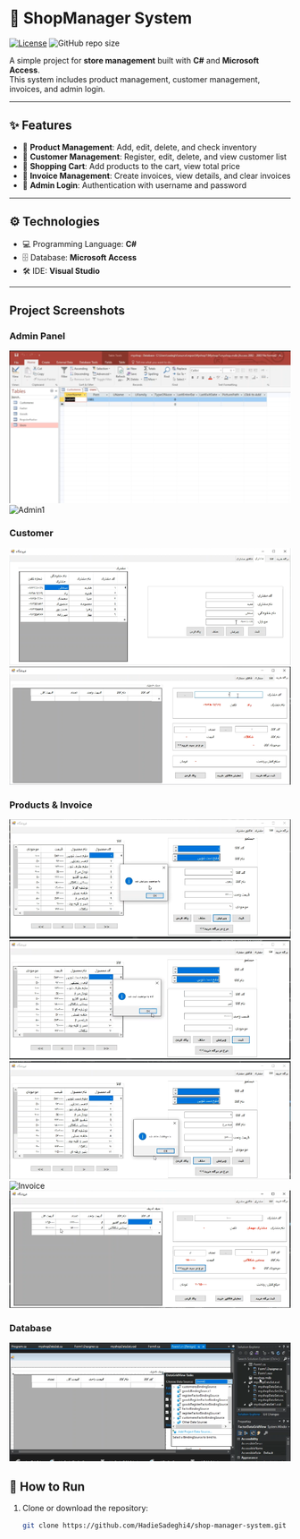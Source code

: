 # 🛒 ShopManager System

[![License](https://img.shields.io/badge/License-MIT-blue.svg)](LICENSE)
![GitHub repo size](https://img.shields.io/github/repo-size/HadieSadeghi4/shop-manager-system)

A simple project for **store management** built with **C#** and **Microsoft Access**.  
This system includes product management, customer management, invoices, and admin login.  

---

## ✨ Features
- 🏬 **Product Management**: Add, edit, delete, and check inventory  
- 👥 **Customer Management**: Register, edit, delete, and view customer list  
- 🛒 **Shopping Cart**: Add products to the cart, view total price  
- 🧾 **Invoice Management**: Create invoices, view details, and clear invoices  
- 🔑 **Admin Login**: Authentication with username and password  

---

## ⚙️ Technologies
- 💻 Programming Language: **C#**  
- 🗄️ Database: **Microsoft Access**  
- 🛠️ IDE: **Visual Studio**  

---
## Project Screenshots

### Admin Panel
![Admin](screenshots/ADMIN.PNG)
![Admin1](screenshots/ADMIN1.PNG)

### Customer
![Customer](screenshots/customer.PNG)
![Customer Code](screenshots/Customer-code.PNG)

### Products & Invoice
![Edit Product](screenshots/Edit-product.PNG)
![Product List](screenshots/product-list.PNG)
![Delete Product](screenshots/Delete-product.PNG)
![Invoice](screenshost/Factor.PNG)
![Sum of Products](screenshots/Sum-product.PNG)

### Database
![Database](screenshots/database6.PNG)


## 🚀 How to Run
1. Clone or download the repository:
   ```bash
   git clone https://github.com/HadieSadeghi4/shop-manager-system.git
